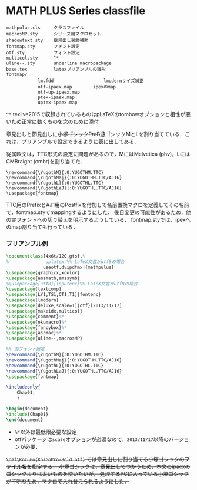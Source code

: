 # MATH PLUS Series classfile

```
mathpulus.cls     クラスファイル
macrosMP.sty      シリーズ用マクロセット
shadowtext.sty    章見出し装飾補助
fontmap.sty       フォント設定
otf.sty           フォント設定
multicol.sty      ^*
uline--.sty       underline macropackage
base.tex          latexプリアンブルの雛形
fontmap/
            lm.fdd                   lmodernサイズ補正
            otf-ipaex.map        ipexのmap
            otf-up-ipaex.map
            ptex-ipaex.map
            uptex-ipaex.map

```
 `^*` texlive2015で収録されているものはpLaTeXのtombowオプションと相性が悪いため正常に動くものを念のために添付

章見出しと節見出しに~~小塚ゴシックProB~~游ゴシックMとLを割り当てている．これは，プリアンブルで設定できるように表に出してある．

従属欧文は，TTC形式の設定に問題があるので，MにはMelvetica (phv)，LにはCMBraight (cmbr)を割り当てた．

```
\newcommand{\YugothM}{:0:YUGOTHM.TTC}
\newcommand{\YugothMaj}{:0:YUGOTHM.TTC/AJ16}
\newcommand{\YugothL}{:0:YUGOTHL.TTC}
\newcommand{\YugothLaJ}{:0:YUGOTHL.TTC/AJ16}
\usepackage{fontmap}
```

TTC用のPrefixとAJ1用のPostfixを付加して名前置換マクロを定義してその名前で，fontmap.styでmappingするようにした．
後日変更の可能性があるため，他の実フォントへの切り替えを明示するようしている．
fontmap.styでは，ipexへのmap割り当ても行っている．

### プリアンブル例

```latex
\documentclass[4x6t/12Q,gtsf,%
%              uplatex,%% LaTeX文書がutf8の場合
              useotf,dvipdfmx]{mathpulus}
\usepackage{graphicx,xcolor}
\usepackage{amsmath,amssymb}
%\usepackage[utf8]{inputenc}%% LaTeX文書がutf8の場合
\usepackage{textcomp}
\usepackage[LY1,TS1,OT1,T1]{fontenc}
\usepackage{lmodern}
\usepackage[deluxe,scale=1]{otf}[2013/11/17]
\usepackage{makeidx,multicol}
\usepackage{comment}%*
\usepackage{okumacro}%*
\usepackage{fancybox}%*
\usepackage{ascmac}%*
\usepackage{uline--,macrosMP}

%% 游フォント設定
\newcommand{\YugothM}{:0:YUGOTHM.TTC}
\newcommand{\YugothMaj}{:0:YUGOTHM.TTC/AJ16}
\newcommand{\YugothL}{:0:YUGOTHL.TTC}
\newcommand{\YugothLaJ}{:0:YUGOTHL.TTC/AJ16}
\usepackage{fontmap}

\includeonly{
	Chap01,
	}

\begin{document}
\include{Chap01}
\end{document}
```
* `%*`以外は最低限必要な設定
* otfパッケージは`scale`オプションが必須なので，`2013/11/17`以降のバージョンが必要．


~~`\def\KozuGo{KozGoPro-Bold.otf}` では章見出しに割り当てる小塚ゴシックの**ファイル名**を指定する．
小塚ゴシックは，章見出しでつかうため，本文のipaexのゴシックよりは太いものを使いたいが，
処理するPCに入っている小塚ゴシックが不明なため，マクロで入れ替えられるようにした．~~




